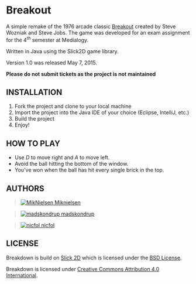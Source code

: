 # Breakout

A simple remake of the 1976 arcade classic [Breakout](https://en.wikipedia.org/wiki/Breakout_(video_game)) created by Steve Wozniak and Steve Jobs. The game was developed for an exam assignment for the 4<sup>th</sup> semester at Medialogy.

Written in Java using the Slick2D game library.

Version 1.0 was released May 7, 2015.

**Please do not submit tickets as the project is not maintained**

## INSTALLATION

1. Fork the project and clone to your local machine
2. Import the project into the Java IDE of your choice (Eclipse, IntelliJ, etc.)
3. Build the project
4. Enjoy!

## HOW TO PLAY

* Use *D* to move right and *A* to move left.
* Avoid the ball hitting the bottom of the window.
* You've won when the ball has hit every single brick in the top.

## AUTHORS

> [![MikNielsen](http://avatars0.githubusercontent.com/u/11420498?v=3&s=32) Miknielsen](https://github.com/Miknielsen)

> [![madskondrup](http://findicons.com/files/icons/941/web_design/32/user_business.png) madskondrup](https://github.com/madskondrup)

> [![nicfol](http://findicons.com/files/icons/941/web_design/32/user_business.png) nicfol](https://github.com/nicfol)

## LICENSE
Breakdown is build on [Slick 2D](http://slick.ninjacave.com/) which is licensed under the [BSD License](http://slick.ninjacave.com/license/).

Breakdown is licensed under [Creative Commons Attribution 4.0 International](https://creativecommons.org/licenses/by/4.0/).